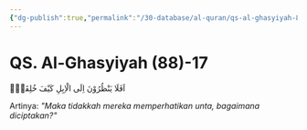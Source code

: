 ```yaml
---
{"dg-publish":true,"permalink":"/30-database/al-quran/qs-al-ghasyiyah-88-17/"}
---
```



# QS. Al-Ghasyiyah (88)-17
اَفَلَا يَنْظُرُوْنَ اِلَى الْاِبِلِ كَيْفَ خُلِقَتْۗ

Artinya: *"Maka tidakkah mereka memperhatikan unta, bagaimana diciptakan?"*
